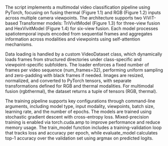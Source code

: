 The script implements a multimodal video classification pipeline using PyTorch, focusing on fusing thermal (Figure 1.1) and RGB (Figure 1.2) inputs across multiple camera viewpoints. The architecture supports two ViViT-based Transformer models: TriVivitModel (Figure 1.3) for three-view fusion and HexVivitModel (Figure 1.4) for six-view fusion. Each model processes spatiotemporal inputs encoded from sequential frames and aggregates information across modalities and viewpoints using self-attention mechanisms.

Data loading is handled by a custom VideoDataset class, which dynamically loads frames from structured directories under class-specific and viewpoint-specific subfolders. The loader enforces a fixed number of frames per video sequence (num_frames=32), performing uniform sampling and zero-padding with black frames if needed. Images are resized, normalized, and converted to PyTorch tensors, with separate transformations defined for RGB and thermal modalities. For multimodal fusion (rgbthermal), the dataset returns a tuple of tensors (RGB, thermal).

The training pipeline supports key configurations through command-line arguments, including model type, input modality, viewpoints, batch size, learning rate, and the number of epochs. The models are trained using stochastic gradient descent with cross-entropy loss. Mixed-precision training is enabled via torch.cuda.amp to improve performance and reduce memory usage. The train_model function includes a training-validation loop that tracks loss and accuracy per epoch, while evaluate_model calculates top-1 accuracy over the validation set using argmax on predicted logits.
